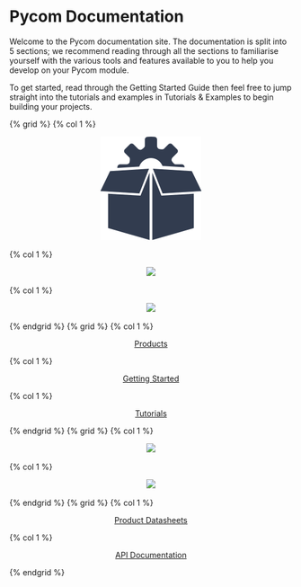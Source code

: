 # Pycom Documentation

Welcome to the Pycom documentation site. The documentation is split into 5
sections; we recommend reading through all the sections to familiarise yourself
with the various tools and features available to you to help you develop on
your Pycom module.

To get started, read through the Getting Started Guide then feel free to jump
straight into the tutorials and examples in Tutorials & Examples to begin
building your projects.


{% grid %}
  {% col 1 %}<a href="chapter/products.md"><p align="center"><img src ="img/productIcon.png"></p></a>
  {% col 1 %}<a href="chapter/gettingstarted/README.md"><p align="center"><img src ="img/quickstartIcon.png"></p></a>
  {% col 1 %}<a href="chapter/tutorials/README.md"><p align="center"><img src ="img/tutorialsIcon.png"></p></a>
{% endgrid %}
{% grid %}
  {% col 1 %}<a href="chapter/products.md"><p align="center">Products</p></a>
  {% col 1 %}<a href="chapter/gettingstarted/README.md"><p align="center">Getting Started</p></a>
  {% col 1 %}<a href="chapter/tutorials/README.md"><p align="center">Tutorials</p></a>
{% endgrid %}
{% grid %}
  {% col 1 %}<a href="chapter/datasheets/README.md"><p align="center"><img src ="img/datasheetsIcon.png"></p></a>
  {% col 1 %}<a href="chapter/firmwareapi/README.md"><p align="center"><img src ="img/APIIcon.png"></p></a>
{% endgrid %}
{% grid %}
  {% col 1 %}<a href="chapter/datasheets/README.md"><p align="center">Product Datasheets</p></a>
  {% col 1 %}<a href="chapter/firmwareapi/README.md"><p align="center">API Documentation</p></a>
{% endgrid %}
